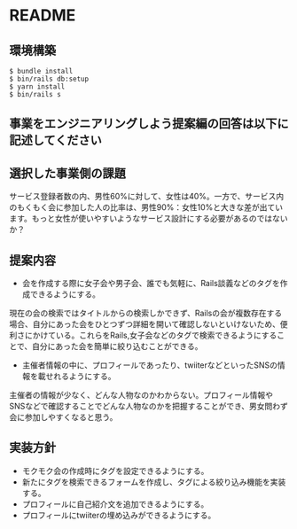 # README

## 環境構築
```
$ bundle install
$ bin/rails db:setup
$ yarn install
$ bin/rails s
```

## 事業をエンジニアリングしよう提案編の回答は以下に記述してください

## 選択した事業側の課題
サービス登録者数の内、男性60%に対して、女性は40%。一方で、サービス内のもくもく会に参加した人の比率は、男性90%：女性10%と大きな差が出ています。もっと女性が使いやすいようなサービス設計にする必要があるのではないか？

## 提案内容
- 会を作成する際に女子会や男子会、誰でも気軽に、Rails談義などのタグを作成できるようにする。

現在の会の検索ではタイトルからの検索しかできず、Railsの会が複数存在する場合、自分にあった会をひとつずつ詳細を開いて確認しないといけないため、便利さにかけている。これらをRails,女子会などのタグで検索できるようにすることで、自分にあった会を簡単に絞り込むことができる。

- 主催者情報の中に、プロフィールであったり、twiiterなどといったSNSの情報を載せれるようにする。

主催者の情報が少なく、どんな人物なのかわからない。プロフィール情報やSNSなどで確認することでどんな人物なのかを把握することができ、男女問わず会に参加しやすくなると思う。

## 実装方針
- モクモク会の作成時にタグを設定できるようにする。
- 新たにタグを検索できるフォームを作成し、タグによる絞り込み機能を実装する。
- プロフィールに自己紹介文を追加できるようにする。
- プロフィールにtwiiterの埋め込みができるようにする。
